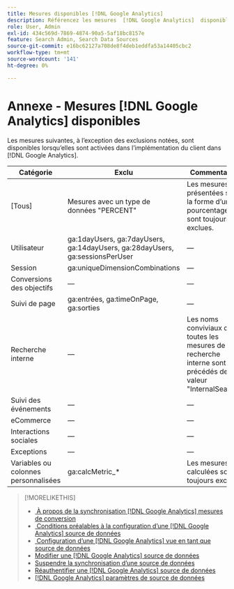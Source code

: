 ```yaml
---
title: Mesures disponibles [!DNL Google Analytics]
description: Référencez les mesures  [!DNL Google Analytics]  disponibles pour les sources de données.
role: User, Admin
exl-id: 434c569d-7869-4874-90a5-5af18bc8157e
feature: Search Admin, Search Data Sources
source-git-commit: e16bc62127a708de8f4deb1eddfa53a14405cbc2
workflow-type: tm+mt
source-wordcount: '141'
ht-degree: 0%

---
```


# Annexe - Mesures [!DNL Google Analytics] disponibles

Les mesures suivantes, à l’exception des exclusions notées, sont disponibles lorsqu’elles sont activées dans l’implémentation du client dans [!DNL Google Analytics].

<!-- Notes as FYI to self:
>[!NOTE]
>
>* For some of these metrics, [!DNL Google] assigns the friendly name, and the name is consistent. For some metrics, the advertiser assigns the friendly name in [!DNL Google Analytics], and the name has a dynamic value.
>* Some metrics are assigned at the property level, and others are assigned at the view level.
-->

| Catégorie | Exclu | Commentaires |
| ---- | ---- | ---- |
| \[Tous\] | Mesures avec un type de données &quot;PERCENT&quot; | Les mesures présentées sous la forme d’un pourcentage sont toujours exclues. |
| Utilisateur | ga:1dayUsers, ga:7dayUsers, ga:14dayUsers, ga:28dayUsers, ga:sessionsPerUser | — |
| Session | ga:uniqueDimensionCombinations | — |
| Conversions des objectifs | — | — |
| Suivi de page | ga:entrées, ga:timeOnPage, ga:sorties | — |
| Recherche interne | — | Les noms conviviaux de toutes les mesures de la recherche interne sont précédés de la valeur &quot;InternalSearch:&quot; |
| Suivi des événements | — | — |
| eCommerce | — | — |
| Interactions sociales | — | — |
| Exceptions | — | — |
| Variables ou colonnes personnalisées | ga:calcMetric_* | Les mesures calculées sont toujours exclues. |

>[!MORELIKETHIS]
>
>* [&#x200B; À propos de la synchronisation  [!DNL Google Analytics] mesures de conversion](data-source-about.md)
>* [&#x200B; Conditions préalables à la configuration d’une  [!DNL Google Analytics] source de données](data-source-prerequisites.md)
>* [&#x200B; Configuration d’une  [!DNL Google Analytics] vue en tant que source de données](data-source-configure.md)
>* [Modifier une [!DNL Google Analytics] source de données](data-source-edit.md)
>* [Suspendre la synchronisation d’une source de données](data-source-pause.md)
>* [Réauthentifier une [!DNL Google Analytics] source de données](data-source-reauthenticate.md)
>* [[!DNL Google Analytics] paramètres de source de données](data-source-settings.md)
